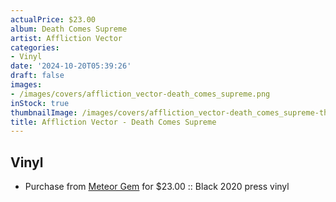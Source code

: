 ```yaml
---
actualPrice: $23.00
album: Death Comes Supreme
artist: Affliction Vector
categories:
- Vinyl
date: '2024-10-20T05:39:26'
draft: false
images:
- /images/covers/affliction_vector-death_comes_supreme.png
inStock: true
thumbnailImage: /images/covers/affliction_vector-death_comes_supreme-thumb.png
title: Affliction Vector - Death Comes Supreme
---
```


## Vinyl
* Purchase from [Meteor Gem](https://meteor-gem.com/products/affliction-vector-death-comes-supreme-12) for $23.00 :: Black 2020 press vinyl
